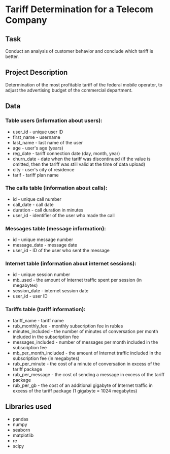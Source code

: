 # Tariff Determination for a Telecom Company

## Task

Conduct an analysis of customer behavior and conclude which tariff is better.

## Project Description

Determination of the most profitable tariff of the federal mobile operator, to adjust the advertising budget of the commercial department.

## Data

### Table users (information about users):

- user_id - unique user ID
- first_name - username
- last_name - last name of the user
- age - user's age (years)
- reg_date - tariff connection date (day, month, year)
- churn_date - date when the tariff was discontinued (if the value is omitted, then the tariff was still valid at the time of data upload)
- city - user's city of residence
- tarif - tariff plan name

### The calls table (information about calls):

- id - unique call number
- call_date - call date
- duration - call duration in minutes
- user_id - identifier of the user who made the call

### Messages table (message information):

- id - unique message number
- message_date - message date
- user_id - ID of the user who sent the message

### Internet table (information about internet sessions):

- id - unique session number
- mb_used - the amount of Internet traffic spent per session (in megabytes)
- session_date - internet session date
- user_id - user ID

### Tariffs table (tariff information):

- tariff_name - tariff name
- rub_monthly_fee - monthly subscription fee in rubles
- minutes_included - the number of minutes of conversation per month included in the subscription fee
- messages_included - number of messages per month included in the subscription fee
- mb_per_month_included - the amount of Internet traffic included in the subscription fee (in megabytes)
- rub_per_minute - the cost of a minute of conversation in excess of the tariff package
- rub_per_message - the cost of sending a message in excess of the tariff package
- rub_per_gb - the cost of an additional gigabyte of Internet traffic in excess of the tariff package (1 gigabyte = 1024 megabytes)

## Libraries used

- pandas
- numpy
- seaborn
- matplotlib
- re
- scipy
